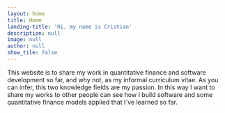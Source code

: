 ```yaml
---
layout: home
title: Home
landing-title: 'Hi, my name is Cristian'
description: null
image: null
author: null
show_tile: false
---
```


This website is to share my work in quantitative finance and software development so far, and why not, as my informal curriculum vitae. As you can infer, this two knowledge fields are my passion. In this way I want to share my works to other people can see how I build software and some quantitative finance models applied that I´ve learned so far.